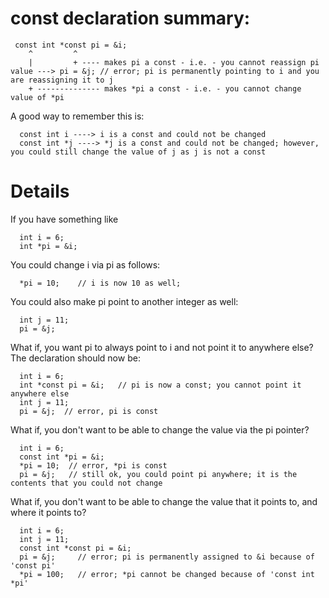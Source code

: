 
# const declaration summary: #

     const int *const pi = &i;
        ^         ^   
        |         + ---- makes pi a const - i.e. - you cannot reassign pi value ---> pi = &j; // error; pi is permanently pointing to i and you are reassigning it to j
        + -------------- makes *pi a const - i.e. - you cannot change value of *pi
             
A good way to remember this is:

      const int i ----> i is a const and could not be changed
      const int *j ----> *j is a const and could not be changed; however, you could still change the value of j as j is not a const


# Details #


If you have something like

      int i = 6;
      int *pi = &i;
  
You could change i via pi as follows:

      *pi = 10;    // i is now 10 as well;
  
You could also make pi point to another integer as well:

      int j = 11;
      pi = &j;

What if, you want pi to always point to i and not point it to anywhere else? The declaration should now be:

      int i = 6;
      int *const pi = &i;   // pi is now a const; you cannot point it anywhere else
      int j = 11;
      pi = &j;  // error, pi is const

What if, you don't want to be able to change the value via the pi pointer?

      int i = 6;
      const int *pi = &i;
      *pi = 10;  // error, *pi is const
      pi = &j;   // still ok, you could point pi anywhere; it is the contents that you could not change

What if, you don't want to be able to change the value that it points to, and where it points to?

      int i = 6;
      int j = 11;
      const int *const pi = &i;
      pi = &j;     // error; pi is permanently assigned to &i because of 'const pi'
      *pi = 100;   // error; *pi cannot be changed because of 'const int *pi'


